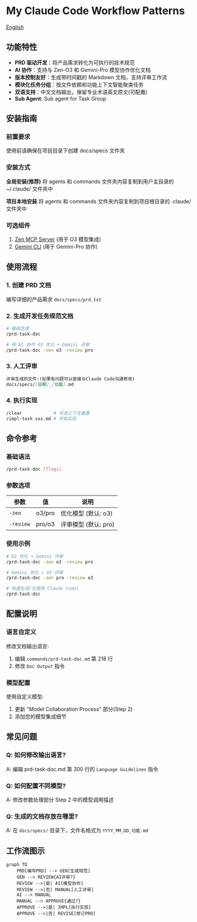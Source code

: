 # My Claude Code Workflow Patterns

[English](README_EN.md)

## 功能特性

- **PRD 驱动开发**：将产品需求转化为可执行的技术规范
- **AI 协作**：支持与 Zen-O3 和 Gemini-Pro 模型协作优化文档
- **版本控制友好**：生成带时间戳的 Markdown 文档，支持评审工作流
- **模块化任务分组**：按文件依赖和功能上下文智能聚类任务
- **双语支持**：中文文档输出，保留专业术语英文原文(可配置)
- **Sub Agent**: Sub agent for Task Group

## 安装指南

### 前置要求
使用前请确保在项目目录下创建 docs/specs 文件夹

### 安装方式
**全局安装(推荐)**
将 agents 和 commands 文件夹内容复制到用户主目录的 ~/.claude/ 文件夹中

**项目本地安装**
将 agents 和 commands 文件夹内容复制到项目根目录的 .claude/ 文件夹中

### 可选组件
1. [Zen MCP Server](https://github.com/BeehiveInnovations/zen-mcp-server) (用于 O3 模型集成)
2. [Gemini CLI](https://github.com/google-gemini/gemini-cli) (用于 Gemini-Pro 协作)

## 使用流程

### 1. 创建 PRD 文档

编写详细的产品需求
`docs/specs/prd.txt`

### 2. 生成开发任务规范文档
```bash
# 基础生成
/prd-task-doc

# 带 AI 协作 O3 优化 + Gemini 评审
/prd-task-doc -zen o3 -review pro
```

### 3. 人工评审
```markdown
评审生成的文件:(如果有问题可以直接与Claude Code沟通修改)
docs/specs/[日期]_[功能].md
```

### 4. 执行实现
```bash
/clear            # 可选上下文重置
/impl-task xxx.md # 开始实现
```

## 命令参考

### 基础语法
```bash
/prd-task-doc [flags]
```

### 参数选项
| 参数       | 值        | 说明                          |
|------------|-----------|--------------------------------------|
| `-zen`     | o3/pro    | 优化模型 (默认: o3)     |
| `-review`  | pro/o3    | 评审模型 (默认: pro)          |

### 使用示例
```bash
# O3 优化 + Gemini 评审
/prd-task-doc -zen o3 -review pro

# Gemini 优化 + O3 评审
/prd-task-doc -zen pro -review o3

# 快速生成(仅使用 Claude Code)
/prd-task-doc
```

## 配置说明

### 语言自定义
修改文档输出语言:
1. 编辑 `commands/prd-task-doc.md` 第 218 行
2. 修改 `Doc Output` 指令

### 模型配置
使用自定义模型:
1. 更新 "Model Collaboration Process" 部分(Step 2)
2. 添加您的模型集成细节

## 常见问题

### Q: 如何修改输出语言?
A: 编辑 prd-task-doc.md 第 300 行的 `Language Guidelines` 指令

### Q: 如何配置不同模型?
A: 修改参数处理部分 Step 2 中的模型调用描述

### Q: 生成的文档存放在哪里?
A: 在 `docs/specs/` 目录下，文件名格式为 `YYYY_MM_DD_功能.md`

## 工作流图示

```mermaid
graph TD
    PRD[编写PRD] --> GEN[生成规范]
    GEN --> REVIEW{AI评审?}
    REVIEW -->|是| AI[模型协作]
    REVIEW -->|否| MANUAL[人工评审]
    AI --> MANUAL
    MANUAL --> APPROVE{通过?}
    APPROVE -->|是| IMPL[执行实现]
    APPROVE -->|否| REVISE[修订PRD]
```
